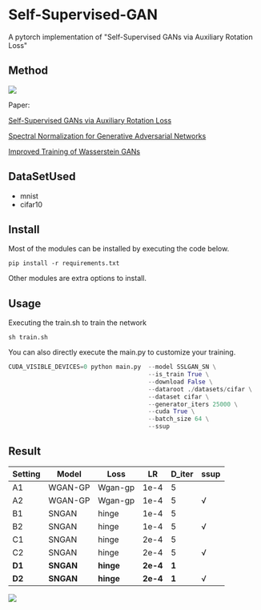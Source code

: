 # Self-Supervised-GAN
A pytorch implementation of "Self-Supervised GANs via Auxiliary Rotation Loss" 

## Method

![](https://github.com/larry-11/Self-Supervised-GAN/tree/master/img/0.png)

Paper:

[Self-Supervised GANs via Auxiliary Rotation Loss](https://arxiv.org/abs/1811.11212)

[Spectral Normalization for Generative Adversarial Networks](https://arxiv.org/abs/1802.05957)

[Improved Training of Wasserstein GANs](https://arxiv.org/abs/1704.00028)

## DataSetUsed

- mnist
- cifar10

## Install

Most of the modules can be installed by executing the code below.

```
pip install -r requirements.txt
```

Other modules are extra options to install.

## Usage

Executing the train.sh to train the network

```
sh train.sh
```

You can also directly execute the main.py to customize your training.

```python
CUDA_VISIBLE_DEVICES=0 python main.py  --model SSLGAN_SN \
                                       --is_train True \
                                       --download False \
                                       --dataroot ./datasets/cifar \
                                       --dataset cifar \
                                       --generator_iters 25000 \
                                       --cuda True \
                                       --batch_size 64 \
                                       --ssup
```

## Result

| **Setting** | **Model** | **Loss**  | **LR**   | **D_iter** | **ssup** |
| ----------- | --------- | --------- | -------- | ---------- | -------- |
| A1          | WGAN-GP   | Wgan-gp   | 1e-4     | 5          |          |
| A2          | WGAN-GP   | Wgan-gp   | 1e-4     | 5          | √        |
| B1          | SNGAN     | hinge     | 1e-4     | 5          |          |
| B2          | SNGAN     | hinge     | 1e-4     | 5          | √        |
| C1          | SNGAN     | hinge     | 2e-4     | 5          |          |
| C2          | SNGAN     | hinge     | 2e-4     | 5          | √        |
| **D1**      | **SNGAN** | **hinge** | **2e-4** | **1**      |          |
| **D2**      | **SNGAN** | **hinge** | **2e-4** | **1**      | √        |

![](https://github.com/larry-11/Self-Supervised-GAN/tree/master/img/1.png)